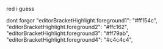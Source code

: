 red i guess

dont forgor
	"editorBracketHighlight.foreground1": "#ff154c",
	"editorBracketHighlight.foreground2": "#ffc162",
	"editorBracketHighlight.foreground3": "#ff79ab",
	"editorBracketHighlight.foreground4": "#c4c4c4",